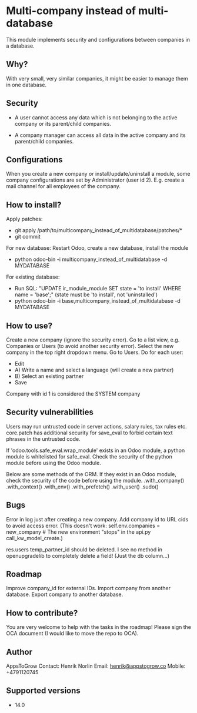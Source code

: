 # Multi-company instead of multi-database

This module implements security and configurations between companies in a database.

## Why?

With very small, very similar companies, it might be easier to manage them in one database.

## Security

- A user cannot access any data which is not belonging to the active company or its parent/child companies.

- A company manager can access all data in the active company and its parent/child companies.

## Configurations

When you create a new company or install/update/uninstall a module,
some company configurations are set by Administrator (user id 2).
E.g. create a mail channel for all employees of the company.

## How to install?

Apply patches:
- git apply /path/to/multicompany_instead_of_multidatabase/patches/*
- git commit

For new database: Restart Odoo, create a new database, install the module
- python odoo-bin -i multicompany_instead_of_multidatabase -d MYDATABASE

For existing database:
- Run SQL: "UPDATE ir_module_module SET state = 'to install' WHERE name = 'base';"
    (state must be 'to install', not 'uninstalled')
- python odoo-bin -i base,multicompany_instead_of_multidatabase -d MYDATABASE

## How to use?

Create a new company (ignore the security error).
Go to a list view, e.g. Companies or Users (to avoid another security error).
Select the new company in the top right dropdown menu.
Go to Users.
Do for each user:
- Edit
- A) Write a name and select a language (will create a new partner)
- B) Select an existing partner
- Save

Company with id 1 is considered the SYSTEM company

## Security vulnerabilities

Users may run untrusted code in server actions, salary rules, tax rules etc.
core.patch has additional security for save_eval to forbid certain text phrases in the untrusted code.

If 'odoo.tools.safe_eval.wrap_module' exists in an Odoo module, a python module is whitelisted for safe_eval.
Check the security of the python module before using the Odoo module.

Below are some methods of the ORM. If they exist in an Odoo module, check the security of the code before using the module.
.with_company()
.with_context()
.with_env()
.with_prefetch()
.with_user()
.sudo()

## Bugs

Error in log just after creating a new company.
Add company id to URL cids to avoid access error.
(This doesn't work: self.env.companies = new_company # The new environment "stops" in the api.py call_kw_model_create.)

res.users temp_partner_id should be deleted. I see no method in openupgradelib to completely delete a field! (Just the db column...)

## Roadmap

Improve company_id for external IDs.
Import company from another database.
Export company to another database.

## How to contribute?

You are very welcome to help with the tasks in the roadmap!
Please sign the OCA document (I would like to move the repo to OCA).

## Author

AppsToGrow
Contact: Henrik Norlin
Email: henrik@appstogrow.co
Mobile: +4791120745

## Supported versions

- 14.0
